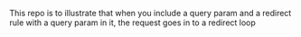 This repo is to illustrate that when you include a query param and a redirect rule with a query param in it, the request goes in to a redirect loop

